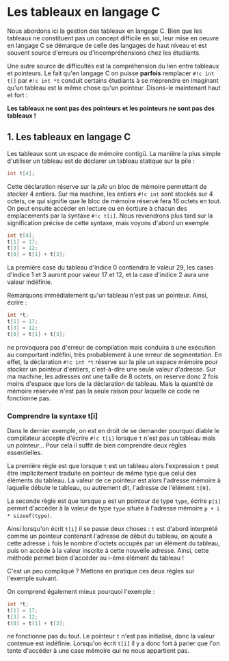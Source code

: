 # Les tableaux en langage C

Nous abordons ici la gestion des tableaux en langage C. Bien que les tableaux ne constituent pas un concept difficile en soi, leur mise en oeuvre en langage C se démarque de celle des langages de haut niveau et est souvent source d'erreurs ou d'incompréhensions chez les étudiants.

Une autre source de difficultés est la compréhension du lien entre tableaux et pointeurs. Le fait qu'en langage C on puisse **parfois** remplacer `#!c int t[]` par `#!c int *t` conduit certains étudiants à se méprendre en imaginant qu'un tableau est la même chose qu'un pointeur. Disons-le maintenant haut et fort :

**Les tableaux ne sont pas des pointeurs et les pointeurs ne sont pas des tableaux !**

## 1. Les tableaux en langage C

Les tableaux sont un espace de mémoire contigü. La manière la plus simple d'utiliser un tableau est de déclarer un tableau statique sur la pile :
```c
int t[4];
```
Cette déclaration réserve sur la *pile* un bloc de mémoire permettant de stocker 4 entiers. Sur ma machine, les entiers `#!c int` sont stockés sur 4 octets, ce qui signifie que le bloc de mémoire réservé fera 16 octets en tout.
On peut ensuite accéder en lecture ou en écrtiure à chacun des emplacements par la syntaxe `#!c t[i]`. Nous reviendrons plus tard sur la signification précise de cette syntaxe, mais voyons d'abord un exemple
```c
int t[4];
t[1] = 17;
t[3] = 12;
t[0] = t[1] + t[3];
```
La première case du tableau d'indice 0 contiendra le valeur 29, les cases d'indice 1 et 3 auront pour valeur 17 et 12, et la case d'indice 2 aura une valeur indéfinie.

Remarquons immédiatement qu'un tableau n'est pas un pointeur. Ainsi, écrire :
```c
int *t;
t[1] = 17;
t[3] = 12;
t[0] = t[1] + t[3];
```
ne provoquera pas d'erreur de compilation mais conduira à une exécution au comportant indéfini, très probablement à une erreur de segmentation.
En effet, la déclaration `#!c int *t` réserve sur la pile un espace mémoire pour stocker un pointeur d'entiers, c'est-à-dire une seule valeur d'adresse. Sur ma machine, les adresses ont une taille de 8 octets, on réserve donc 2 fois moins d'espace que lors de la déclaration de tableau. Mais la quantité de mémoire réservée n'est pas la seule raison pour laquelle ce code ne fonctionne pas.

### Comprendre la syntaxe t[i]

Dans le dernier exemple, on est en droit de se demander pourquoi diable le compilateur accepte d'écrire `#!c t[i]` lorsque `t` n'est pas un tableau mais un pointeur... Pour cela il suffit de bien comprendre deux règles essentielles.

La première règle est que lorsque `t` est un tableau alors l'expression `t` peut être implicitement traduite en pointeur de même type que celui des éléments du tableau. La valeur de ce pointeur est alors l'adresse mémoire à laquelle débute le tableau, ou autrement dit, l'adresse de l'élément `t[0]`. 

La seconde règle est que lorsque `p` est un pointeur de type `type`, écrire `p[i]` permet d'accéder à la valeur de type `type` située à l'adresse mémoire `p + i * sizeof(type)`.

Ainsi lorsqu'on écrit `t[i]` il se passe deux choses : `t` est d'abord interprété comme un pointeur contenant l'adresse de début du tableau, on ajoute à cette adresse `i` fois le nombre d'octets occupés par un élément du tableau, puis on accède à la valeur inscrite à cette nouvelle adresse. Ainsi, cette méthode permet bien d'accéder au i-ème élément du tableau ! 

C'est un peu compliqué ? Mettons en pratique ces deux règles sur l'exemple suivant.

On comprend également mieux pourquoi l'exemple :
```c
int *t;
t[1] = 17;
t[3] = 12;
t[0] = t[1] + t[3];
```
ne fonctionne pas du tout. Le pointeur `t` n'est pas initialisé, donc la valeur contenue est indéfinie. Lorsqu'on écrit `t[i]` il y a donc fort à parier que l'on tente d'accéder à une case mémoire qui ne nous appartient pas.
